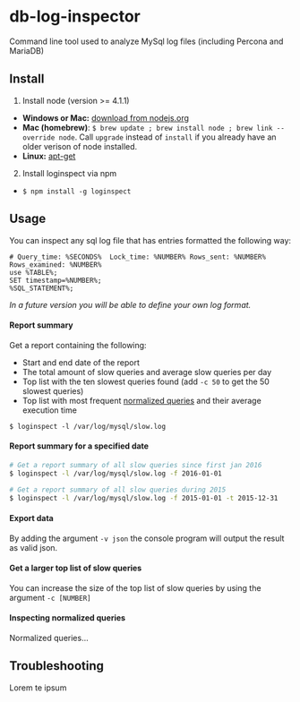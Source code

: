 # db-log-inspector
Command line tool used to analyze MySql log files (including Percona and MariaDB)

## Install

1. Install node (version >= 4.1.1)
  - **Windows or Mac:** [download from nodejs.org](https://nodejs.org/en/download/)
  - **Mac (homebrew)**: `$ brew update ; brew install node ; brew link --override node`. Call `upgrade` instead of `install` if you already have an older verison of node installed.
  - **Linux:** [apt-get](https://github.com/nodejs/node-v0.x-archive/wiki/Installing-Node.js-via-package-manager#debian-and-ubuntu-based-linux-distributions)

2. Install loginspect via npm
  - `$ npm install -g loginspect`

## Usage

You can inspect any sql log file that has entries formatted the following way:

```
# Query_time: %SECONDS%  Lock_time: %NUMBER% Rows_sent: %NUMBER%  Rows_examined: %NUMBER%
use %TABLE%;
SET timestamp=%NUMBER%;
%SQL_STATEMENT%;
``` 

*In a future version you will be able to define your own log format.*

#### Report summary

Get a report containing the following:
- Start and end date of the report
- The total amount of slow queries and average slow queries per day
- Top list with the ten slowest queries found (add `-c 50` to get the 50 slowest queries)
- Top list with most frequent [normalized queries](#inspecting-normalized-queries) and their average execution time

```
$ loginspect -l /var/log/mysql/slow.log
```

#### Report summary for a specified date

```bash
# Get a report summary of all slow queries since first jan 2016
$ loginspect -l /var/log/mysql/slow.log -f 2016-01-01

# Get a report summary of all slow queries during 2015
$ loginspect -l /var/log/mysql/slow.log -f 2015-01-01 -t 2015-12-31
```

#### Export data

By adding the argument `-v json` the console program will output the result as valid json.  

#### Get a larger top list of slow queries

You can increase the size of the top list of slow queries by using the argument `-c [NUMBER]` 

#### Inspecting normalized queries

Normalized queries...

## Troubleshooting 

Lorem te ipsum



